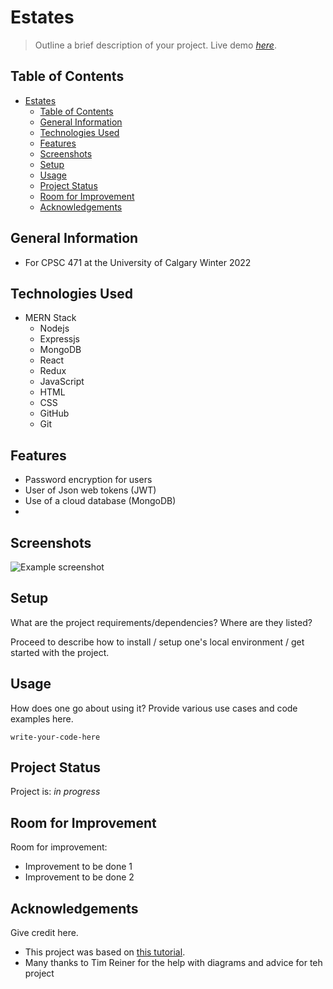 # Estates
> Outline a brief description of your project.
> Live demo [_here_](https://www.example.com). 

## Table of Contents
- [Estates](#estates)
  - [Table of Contents](#table-of-contents)
  - [General Information](#general-information)
  - [Technologies Used](#technologies-used)
  - [Features](#features)
  - [Screenshots](#screenshots)
  - [Setup](#setup)
  - [Usage](#usage)
  - [Project Status](#project-status)
  - [Room for Improvement](#room-for-improvement)
  - [Acknowledgements](#acknowledgements)



## General Information
- For CPSC 471 at the University of Calgary Winter 2022



## Technologies Used
- MERN Stack
    - Nodejs
    - Expressjs
    - MongoDB
    - React
    - Redux
    - JavaScript
    - HTML
    - CSS
    - GitHub
    - Git


## Features
- Password encryption for users
- User of Json web tokens (JWT)
- Use of a cloud database (MongoDB)
- 


## Screenshots
![Example screenshot](./img/screenshot.png)
<!-- If you have screenshots you'd like to share, include them here. -->


## Setup
What are the project requirements/dependencies? Where are they listed? 

Proceed to describe how to install / setup one's local environment / get started with the project.


## Usage
How does one go about using it?
Provide various use cases and code examples here.

`write-your-code-here`


## Project Status
Project is: _in progress_ 


## Room for Improvement
Room for improvement:
- Improvement to be done 1
- Improvement to be done 2


## Acknowledgements
Give credit here.
- This project was based on [this tutorial](https://www.youtube.com/playlist?list=PLx5VofXGboI3keWyKVqmEDXT4Fk-utH2P).
- Many thanks to Tim Reiner for the help with diagrams and advice for teh project



